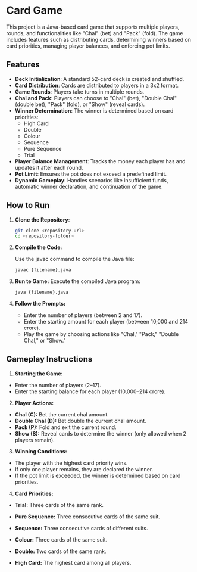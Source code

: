 # Card Game

This project is a Java-based card game that supports multiple players, rounds, and functionalities like "Chal" (bet) and "Pack" (fold). The game includes features such as distributing cards, determining winners based on card priorities, managing player balances, and enforcing pot limits.

## Features

- **Deck Initialization**: A standard 52-card deck is created and shuffled.
- **Card Distribution**: Cards are distributed to players in a 3x2 format.
- **Game Rounds**: Players take turns in multiple rounds.
- **Chal and Pack**: Players can choose to "Chal" (bet), "Double Chal" (double bet), "Pack" (fold), or "Show" (reveal cards).
- **Winner Determination**: The winner is determined based on card priorities:
  - High Card
  - Double
  - Colour
  - Sequence
  - Pure Sequence
  - Trial
- **Player Balance Management**: Tracks the money each player has and updates it after each round.
- **Pot Limit**: Ensures the pot does not exceed a predefined limit.
- **Dynamic Gameplay**: Handles scenarios like insufficient funds, automatic winner declaration, and continuation of the game.

## How to Run

1. **Clone the Repository**:
   ```bash
   git clone <repository-url>
   cd <repository-folder>

2. **Compile the Code:**
    
    Use the javac command to compile the Java file:
    ```bash
    javac {filename}.java

3. **Run te Game:**
    Execute the compiled Java program:
    ```bash
    java {filename}.java

4. **Follow the Prompts:**

    - Enter the number of players (between 2 and 17).
    - Enter the starting amount for each player (between 10,000 and 214 crore).
    - Play the game by choosing actions like "Chal," "Pack," "Double Chal," or "Show."


## Gameplay Instructions
1. **Starting the Game:**

  - Enter the number of players (2–17).
  - Enter the starting balance for each player (10,000–214 crore).

2. **Player Actions:**

  - **Chal (C):** Bet the current chal amount.
  - **Double Chal (D):** Bet double the current chal amount.
  - **Pack (P):** Fold and exit the current round.
  - **Show (S):** Reveal cards to determine the winner (only allowed when 2 players remain).

3. **Winning Conditions:**

  - The player with the highest card priority wins.
  - If only one player remains, they are declared the winner.
  - If the pot limit is exceeded, the winner is determined based on card priorities.

4. **Card Priorities:**

  - **Trial:** Three cards of the same rank.

  - **Pure Sequence:** Three consecutive cards of the same suit.

  - **Sequence:** Three consecutive cards of different suits.

  - **Colour:** Three cards of the same suit.

  - **Double:** Two cards of the same rank.

  - **High Card:** The highest card among all players.
